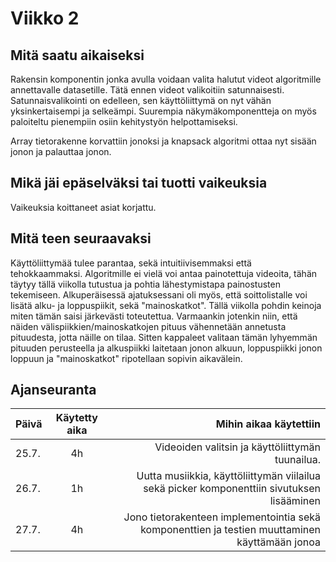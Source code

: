 # Viikko 2

## Mitä saatu aikaiseksi

Rakensin komponentin jonka avulla voidaan valita halutut videot algoritmille annettavalle datasetille. Tätä ennen videot valikoitiin satunnaisesti. Satunnaisvalikointi on edelleen, sen käyttöliittymä on nyt vähän yksinkertaisempi ja selkeämpi. Suurempia näkymäkomponentteja on myös paloiteltu pienempiin osiin kehitystyön helpottamiseksi.

Array tietorakenne korvattiin jonoksi ja knapsack algoritmi ottaa nyt sisään jonon ja palauttaa jonon.

## Mikä jäi epäselväksi tai tuotti vaikeuksia

Vaikeuksia koittaneet asiat korjattu.

## Mitä teen seuraavaksi

Käyttöliittymää tulee parantaa, sekä intuitiivisemmaksi että tehokkaammaksi. Algoritmille ei vielä voi antaa painotettuja videoita, tähän täytyy tällä viikolla tutustua ja pohtia lähestymistapa painostusten tekemiseen. Alkuperäisessä ajatuksessani oli myös, että soittolistalle voi lisätä alku- ja loppuspiikit, sekä "mainoskatkot". Tällä viikolla pohdin keinoja miten tämän saisi järkevästi toteutettua. Varmaankin jotenkin niin, että näiden välispiikkien/mainoskatkojen pituus vähennetään annetusta pituudesta, jotta näille on tilaa. Sitten kappaleet valitaan tämän lyhyemmän pituuden perusteella ja alkuspiikki laitetaan jonon alkuun, loppuspiikki jonon loppuun ja "mainoskatkot" ripotellaan sopivin aikavälein.


## Ajanseuranta

| Päivä	| Käytetty aika	| Mihin aikaa käytettiin	|
| ------|:-------------:|------:|
| 25.7.	| 4h		| Videoiden valitsin ja käyttöliittymän tuunailua. |
| 26.7.	| 1h		| Uutta musiikkia, käyttöliittymän viilailua sekä picker komponenttiin sivutuksen lisääminen |
| 27.7.	| 4h		| Jono tietorakenteen implementointia sekä komponenttien ja testien muuttaminen käyttämään jonoa |
